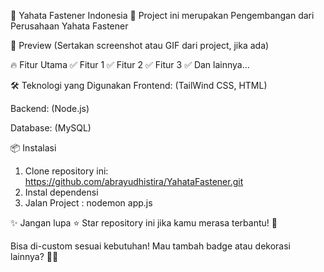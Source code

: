 🌟 Yahata Fastener Indonesia
🚀 Project ini merupakan Pengembangan dari Perusahaan Yahata Fastener

📸 Preview
(Sertakan screenshot atau GIF dari project, jika ada)

🔥 Fitur Utama
✅ Fitur 1
✅ Fitur 2
✅ Fitur 3
✅ Dan lainnya...

🛠️ Teknologi yang Digunakan
Frontend: (TailWind CSS, HTML)

Backend: (Node.js)

Database: (MySQL)

📦 Instalasi
1. Clone repository ini:
    https://github.com/abrayudhistira/YahataFastener.git
2. Instal dependensi
3. Jalan Project :
    nodemon app.js

✨ Jangan lupa ⭐ Star repository ini jika kamu merasa terbantu! 🚀

Bisa di-custom sesuai kebutuhan! Mau tambah badge atau dekorasi lainnya? 🚀😎